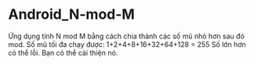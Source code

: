 # Android_N-mod-M
Ứng dụng tính N mod M bằng cách chia thành các số mũ nhỏ hơn sau đó mod.
Số mũ tối đa chạy được: 1+2+4+8+16+32+64+128 = 255
Số lớn hơn có thể lỗi. Bạn có thể cải thiện nó.
